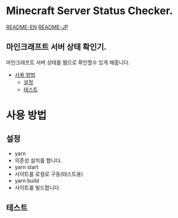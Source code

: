 # Minecraft Server Status Checker.
[README-EN](./README-EN)
[README-JP](./README-EN)
## 마인크래프트 서버 상태 확인기.
마인크래프트 서버 상태를 웹으로 확인할수 있게 해줍니다.
- [사용 방법](#사용-방법)
  - [설정](#설정)
  - [테스트](#테스트)


# 사용 방법
  ## 설정
  - yarn
   - 의존성 설치를 합니다.
  - yarn start
   - 사이트를 로컬로 구동(테스트용)
  - yarn build
   - 사이트를 빌드합니다.
  ## 테스트
